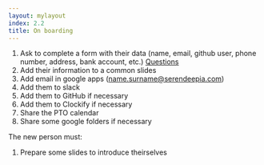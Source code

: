 ```yaml
---
layout: mylayout
index: 2.2
title: On boarding
---
```


1. Ask to complete a form with their data (name, email, github user, phone number, address, bank account, etc.) [Questions](https://docs.google.com/forms/d/10lq3vXxi7SCtlYMQF2ya9Y9lZgg3yzKflCZpLUn4OxY)
2. Add their information to a common slides
3. Add email in google apps (name.surname@serendeepia.com)
4. Add them to slack
5. Add them to GitHub if necessary
5. Add them to Clockify if necessary
6. Share the PTO calendar
7. Share some google folders if necessary

The new person must:

1. Prepare some slides to introduce theirselves

